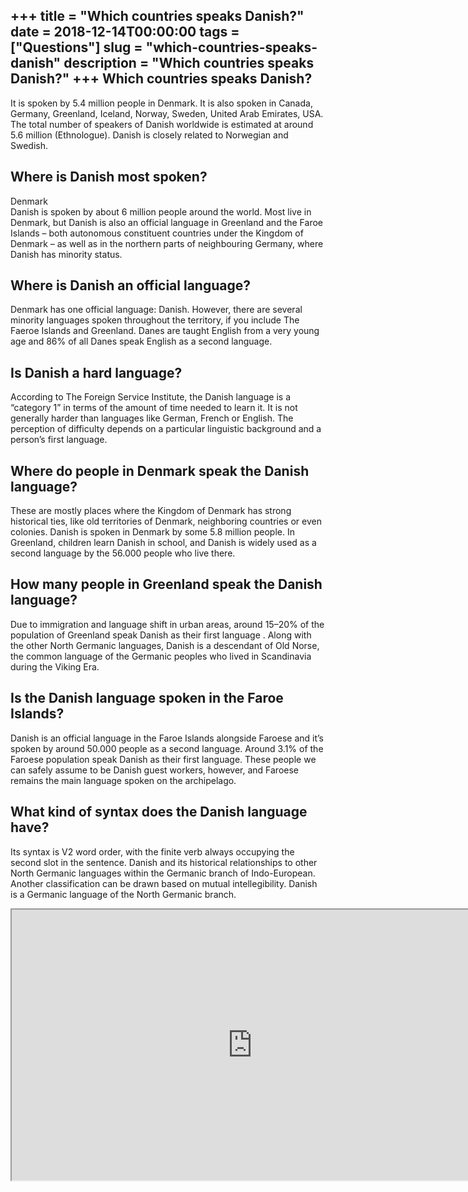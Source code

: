 +++
title = "Which countries speaks Danish?"
date = 2018-12-14T00:00:00
tags = ["Questions"]
slug = "which-countries-speaks-danish"
description = "Which countries speaks Danish?"
+++
Which countries speaks Danish?
------------------------------

It is spoken by 5.4 million people in Denmark. It is also spoken in Canada, Germany, Greenland, Iceland, Norway, Sweden, United Arab Emirates, USA. The total number of speakers of Danish worldwide is estimated at around 5.6 million (Ethnologue). Danish is closely related to Norwegian and Swedish.

Where is Danish most spoken?
----------------------------

Denmark  
Danish is spoken by about 6 million people around the world. Most live in Denmark, but Danish is also an official language in Greenland and the Faroe Islands – both autonomous constituent countries under the Kingdom of Denmark – as well as in the northern parts of neighbouring Germany, where Danish has minority status.

Where is Danish an official language?
-------------------------------------

Denmark has one official language: Danish. However, there are several minority languages spoken throughout the territory, if you include The Faeroe Islands and Greenland. Danes are taught English from a very young age and 86% of all Danes speak English as a second language.

Is Danish a hard language?
--------------------------

According to The Foreign Service Institute, the Danish language is a “category 1” in terms of the amount of time needed to learn it. It is not generally harder than languages like German, French or English. The perception of difficulty depends on a particular linguistic background and a person’s first language.

Where do people in Denmark speak the Danish language?
-----------------------------------------------------

These are mostly places where the Kingdom of Denmark has strong historical ties, like old territories of Denmark, neighboring countries or even colonies. Danish is spoken in Denmark by some 5.8 million people. In Greenland, children learn Danish in school, and Danish is widely used as a second language by the 56.000 people who live there.

How many people in Greenland speak the Danish language?
-------------------------------------------------------

Due to immigration and language shift in urban areas, around 15–20% of the population of Greenland speak Danish as their first language . Along with the other North Germanic languages, Danish is a descendant of Old Norse, the common language of the Germanic peoples who lived in Scandinavia during the Viking Era.

Is the Danish language spoken in the Faroe Islands?
---------------------------------------------------

Danish is an official language in the Faroe Islands alongside Faroese and it’s spoken by around 50.000 people as a second language. Around 3.1% of the Faroese population speak Danish as their first language. These people we can safely assume to be Danish guest workers, however, and Faroese remains the main language spoken on the archipelago.

What kind of syntax does the Danish language have?
--------------------------------------------------

Its syntax is V2 word order, with the finite verb always occupying the second slot in the sentence. Danish and its historical relationships to other North Germanic languages within the Germanic branch of Indo-European. Another classification can be drawn based on mutual intellegibility. Danish is a Germanic language of the North Germanic branch.

<iframe allow="accelerometer; autoplay; clipboard-write; encrypted-media; gyroscope; picture-in-picture" allowfullscreen="" class="__youtube_prefs__  epyt-is-override  no-lazyload" data-no-lazy="1" data-origheight="433" data-origwidth="770" data-skipgform_ajax_framebjll="" height="433" id="_ytid_40035" loading="lazy" src="https://www.youtube.com/embed/gHlEOsM5jtA?enablejsapi=1&autoplay=0&cc_load_policy=0&cc_lang_pref=&iv_load_policy=1&loop=0&modestbranding=0&rel=1&fs=1&playsinline=0&autohide=2&theme=dark&color=red&controls=1&" title="YouTube player" width="770"></iframe>